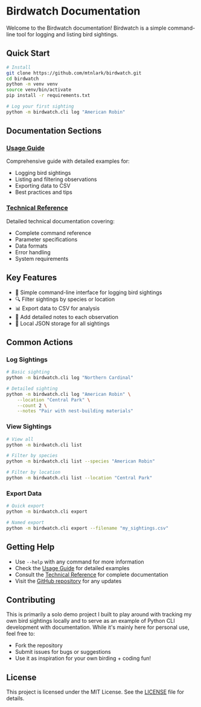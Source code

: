 # Birdwatch Documentation

Welcome to the Birdwatch documentation! Birdwatch is a simple command-line tool for logging and listing bird sightings.

## Quick Start

```bash
# Install
git clone https://github.com/mtnlark/birdwatch.git
cd birdwatch
python -m venv venv
source venv/bin/activate
pip install -r requirements.txt

# Log your first sighting
python -m birdwatch.cli log "American Robin"
```

## Documentation Sections

### [Usage Guide](usage.md)
Comprehensive guide with detailed examples for:

- Logging bird sightings
- Listing and filtering observations
- Exporting data to CSV
- Best practices and tips

### [Technical Reference](reference.md)
Detailed technical documentation covering:

- Complete command reference
- Parameter specifications
- Data formats
- Error handling
- System requirements

## Key Features

- 🦜 Simple command-line interface for logging bird sightings
- 🔍 Filter sightings by species or location
- 📊 Export data to CSV for analysis
- 📝 Add detailed notes to each observation
- 💾 Local JSON storage for all sightings

## Common Actions

### Log Sightings
```bash
# Basic sighting
python -m birdwatch.cli log "Northern Cardinal"

# Detailed sighting
python -m birdwatch.cli log "American Robin" \
    --location "Central Park" \
    --count 2 \
    --notes "Pair with nest-building materials"
```

### View Sightings
```bash
# View all
python -m birdwatch.cli list

# Filter by species
python -m birdwatch.cli list --species "American Robin"

# Filter by location
python -m birdwatch.cli list --location "Central Park"
```

### Export Data
```bash
# Quick export
python -m birdwatch.cli export

# Named export
python -m birdwatch.cli export --filename "my_sightings.csv"
```

## Getting Help

- Use `--help` with any command for more information
- Check the [Usage Guide](usage.md) for detailed examples
- Consult the [Technical Reference](reference.md) for complete documentation
- Visit the [GitHub repository](https://github.com/mtnlark/birdwatch) for any updates

## Contributing

This is primarily a solo demo project I built to play around with tracking my own bird sightings locally and to serve as an example of Python CLI development with documentation. While it's mainly here for personal use, feel free to:
- Fork the repository
- Submit issues for bugs or suggestions
- Use it as inspiration for your own birding + coding fun!

## License

This project is licensed under the MIT License. See the [LICENSE](../LICENSE) file for details.
